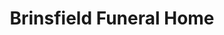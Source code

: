 ---
title: "Brinsfield Funeral Home"
url: /leonardtown/brinsfield-funeral-home/
shop: funeral directors
---
